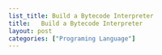 ```yaml
---
list_title: Build a Bytecode Interpreter
title:   Build a Bytecode Interpreter
layout: post
categories: ["Programing Language"]
---
```

